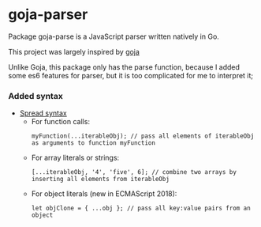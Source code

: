 # goja-parser
Package goja-parse is a JavaScript parser written natively in Go.

This project was largely inspired by [goja](https://github.com/dop251/goja)

Unlike Goja, this package only has the parse function, because I added some es6 features for parser, but it is too complicated for me to interpret it;

### Added syntax
- [Spread syntax](https://developer.mozilla.org/en-US/docs/Web/JavaScript/Reference/Operators/Spread_syntax)
  - For function calls:
    ```
    myFunction(...iterableObj); // pass all elements of iterableObj as arguments to function myFunction
    ```
  - For array literals or strings:
    ```
    [...iterableObj, '4', 'five', 6]; // combine two arrays by inserting all elements from iterableObj
    ```
  - For object literals (new in ECMAScript 2018):
    ```
    let objClone = { ...obj }; // pass all key:value pairs from an object 
    ```
